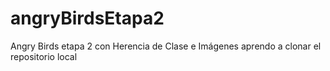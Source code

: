 # angryBirdsEtapa2
Angry Birds etapa 2 con Herencia de Clase e Imágenes
aprendo a clonar el repositorio local
